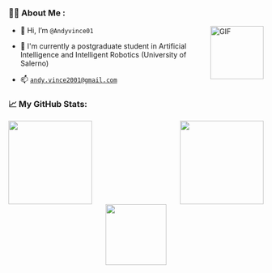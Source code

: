 ### :man_technologist: About Me :

<img align="right" alt="GIF" src="https://github.com/Gapur/Gapur/blob/main/assets/coding.gif?raw=true" height = 105 width = 105/>

- 👋 Hi, I’m `@Andyvince01`

- 🌱 I'm currently a postgraduate student in Artificial Intelligence and Intelligent Robotics (University of Salerno)

- 📫 <a href= "mailto:andy.vince2001@gmail.com">`andy.vince2001@gmail.com`</a>

### 📈 My GitHub Stats:

<div>

  <img height="165em" src="https://github-readme-stats.vercel.app/api?username=Andyvince01&show_icons=true&count_private=true&include_all_commits=true" />
  
  <img align = "right" height="165em" src="https://github-readme-stats.vercel.app/api/top-langs/?username=Andyvince01&exclude_repo=KNN-Image-Classification&show_icons=true&hide_border=false&layout=compact&langs_count=8"/>

</div>

<div align="center">
  <img  src="https://www.1law.com/wp-content/uploads/2016/08/docubot.gif" height = 120 />
</div>
